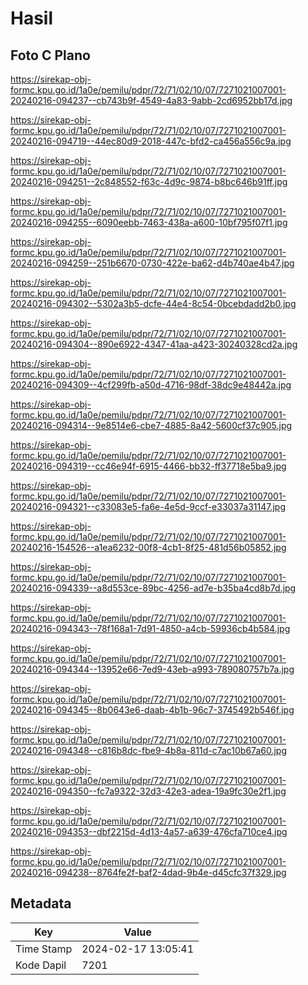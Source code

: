 # Hasil

## Foto C Plano

https://sirekap-obj-formc.kpu.go.id/1a0e/pemilu/pdpr/72/71/02/10/07/7271021007001-20240216-094237--cb743b9f-4549-4a83-9abb-2cd6952bb17d.jpg

https://sirekap-obj-formc.kpu.go.id/1a0e/pemilu/pdpr/72/71/02/10/07/7271021007001-20240216-094719--44ec80d9-2018-447c-bfd2-ca456a556c9a.jpg

https://sirekap-obj-formc.kpu.go.id/1a0e/pemilu/pdpr/72/71/02/10/07/7271021007001-20240216-094251--2c848552-f63c-4d9c-9874-b8bc646b91ff.jpg

https://sirekap-obj-formc.kpu.go.id/1a0e/pemilu/pdpr/72/71/02/10/07/7271021007001-20240216-094255--6090eebb-7463-438a-a600-10bf795f07f1.jpg

https://sirekap-obj-formc.kpu.go.id/1a0e/pemilu/pdpr/72/71/02/10/07/7271021007001-20240216-094259--251b6670-0730-422e-ba62-d4b740ae4b47.jpg

https://sirekap-obj-formc.kpu.go.id/1a0e/pemilu/pdpr/72/71/02/10/07/7271021007001-20240216-094302--5302a3b5-dcfe-44e4-8c54-0bcebdadd2b0.jpg

https://sirekap-obj-formc.kpu.go.id/1a0e/pemilu/pdpr/72/71/02/10/07/7271021007001-20240216-094304--890e6922-4347-41aa-a423-30240328cd2a.jpg

https://sirekap-obj-formc.kpu.go.id/1a0e/pemilu/pdpr/72/71/02/10/07/7271021007001-20240216-094309--4cf299fb-a50d-4716-98df-38dc9e48442a.jpg

https://sirekap-obj-formc.kpu.go.id/1a0e/pemilu/pdpr/72/71/02/10/07/7271021007001-20240216-094314--9e8514e6-cbe7-4885-8a42-5600cf37c905.jpg

https://sirekap-obj-formc.kpu.go.id/1a0e/pemilu/pdpr/72/71/02/10/07/7271021007001-20240216-094319--cc46e94f-6915-4466-bb32-ff37718e5ba9.jpg

https://sirekap-obj-formc.kpu.go.id/1a0e/pemilu/pdpr/72/71/02/10/07/7271021007001-20240216-094321--c33083e5-fa6e-4e5d-9ccf-e33037a31147.jpg

https://sirekap-obj-formc.kpu.go.id/1a0e/pemilu/pdpr/72/71/02/10/07/7271021007001-20240216-154526--a1ea6232-00f8-4cb1-8f25-481d56b05852.jpg

https://sirekap-obj-formc.kpu.go.id/1a0e/pemilu/pdpr/72/71/02/10/07/7271021007001-20240216-094339--a8d553ce-89bc-4256-ad7e-b35ba4cd8b7d.jpg

https://sirekap-obj-formc.kpu.go.id/1a0e/pemilu/pdpr/72/71/02/10/07/7271021007001-20240216-094343--78f168a1-7d91-4850-a4cb-59936cb4b584.jpg

https://sirekap-obj-formc.kpu.go.id/1a0e/pemilu/pdpr/72/71/02/10/07/7271021007001-20240216-094344--13952e66-7ed9-43eb-a993-789080757b7a.jpg

https://sirekap-obj-formc.kpu.go.id/1a0e/pemilu/pdpr/72/71/02/10/07/7271021007001-20240216-094345--8b0643e6-daab-4b1b-96c7-3745492b546f.jpg

https://sirekap-obj-formc.kpu.go.id/1a0e/pemilu/pdpr/72/71/02/10/07/7271021007001-20240216-094348--c816b8dc-fbe9-4b8a-811d-c7ac10b67a60.jpg

https://sirekap-obj-formc.kpu.go.id/1a0e/pemilu/pdpr/72/71/02/10/07/7271021007001-20240216-094350--fc7a9322-32d3-42e3-adea-19a9fc30e2f1.jpg

https://sirekap-obj-formc.kpu.go.id/1a0e/pemilu/pdpr/72/71/02/10/07/7271021007001-20240216-094353--dbf2215d-4d13-4a57-a639-476cfa710ce4.jpg

https://sirekap-obj-formc.kpu.go.id/1a0e/pemilu/pdpr/72/71/02/10/07/7271021007001-20240216-094238--8764fe2f-baf2-4dad-9b4e-d45cfc37f329.jpg


## Metadata

| Key        | Value               |
| ---------- | ------------------- |
| Time Stamp | 2024-02-17 13:05:41 |
| Kode Dapil | 7201                |



